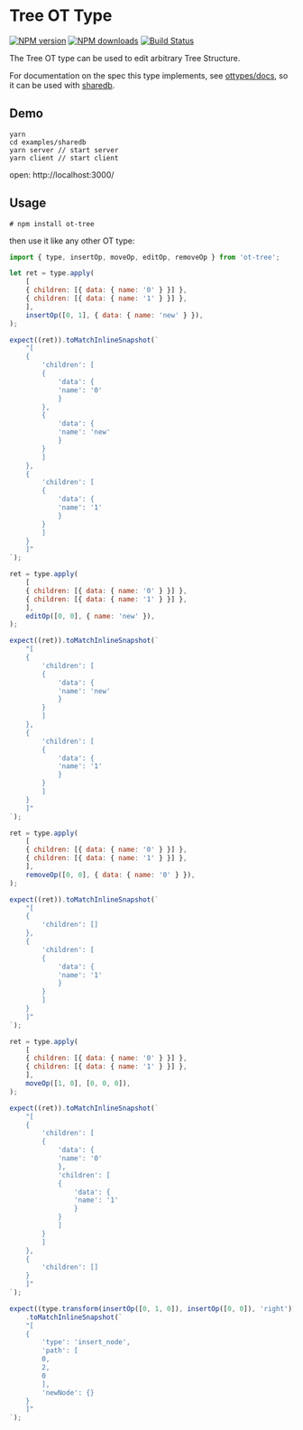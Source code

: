 # Tree OT Type

[![NPM version](https://badge.fury.io/js/ot-tree.png)](http://badge.fury.io/js/ot-tree)
[![NPM downloads](http://img.shields.io/npm/dm/ot-tree.svg)](https://npmjs.org/package/ot-tree)
[![Build Status](https://app.travis-ci.com/yiminghe/ot-tree.svg?branch=master)](https://app.travis-ci.com/github/yiminghe/ot-tree)

The Tree OT type can be used to edit arbitrary Tree Structure.

For documentation on the spec this type implements, see [ottypes/docs](https://github.com/ottypes/docs), so it can be used with [sharedb](https://github.com/share/sharedb).



## Demo

```
yarn
cd examples/sharedb
yarn server // start server
yarn client // start client
```

open: http://localhost:3000/

## Usage

```
# npm install ot-tree
```

then use it like any other OT type:

```javascript
import { type, insertOp, moveOp, editOp, removeOp } from 'ot-tree';

let ret = type.apply(
    [
    { children: [{ data: { name: '0' } }] },
    { children: [{ data: { name: '1' } }] },
    ],
    insertOp([0, 1], { data: { name: 'new' } }),
);

expect((ret)).toMatchInlineSnapshot(`
    "[
    {
        'children': [
        {
            'data': {
            'name': '0'
            }
        },
        {
            'data': {
            'name': 'new'
            }
        }
        ]
    },
    {
        'children': [
        {
            'data': {
            'name': '1'
            }
        }
        ]
    }
    ]"
`);

ret = type.apply(
    [
    { children: [{ data: { name: '0' } }] },
    { children: [{ data: { name: '1' } }] },
    ],
    editOp([0, 0], { name: 'new' }),
);

expect((ret)).toMatchInlineSnapshot(`
    "[
    {
        'children': [
        {
            'data': {
            'name': 'new'
            }
        }
        ]
    },
    {
        'children': [
        {
            'data': {
            'name': '1'
            }
        }
        ]
    }
    ]"
`);

ret = type.apply(
    [
    { children: [{ data: { name: '0' } }] },
    { children: [{ data: { name: '1' } }] },
    ],
    removeOp([0, 0], { data: { name: '0' } }),
);

expect((ret)).toMatchInlineSnapshot(`
    "[
    {
        'children': []
    },
    {
        'children': [
        {
            'data': {
            'name': '1'
            }
        }
        ]
    }
    ]"
`);

ret = type.apply(
    [
    { children: [{ data: { name: '0' } }] },
    { children: [{ data: { name: '1' } }] },
    ],
    moveOp([1, 0], [0, 0, 0]),
);

expect((ret)).toMatchInlineSnapshot(`
    "[
    {
        'children': [
        {
            'data': {
            'name': '0'
            },
            'children': [
            {
                'data': {
                'name': '1'
                }
            }
            ]
        }
        ]
    },
    {
        'children': []
    }
    ]"
`);

expect((type.transform(insertOp([0, 1, 0]), insertOp([0, 0]), 'right')))
    .toMatchInlineSnapshot(`
    "[
    {
        'type': 'insert_node',
        'path': [
        0,
        2,
        0
        ],
        'newNode': {}
    }
    ]"
`);
```